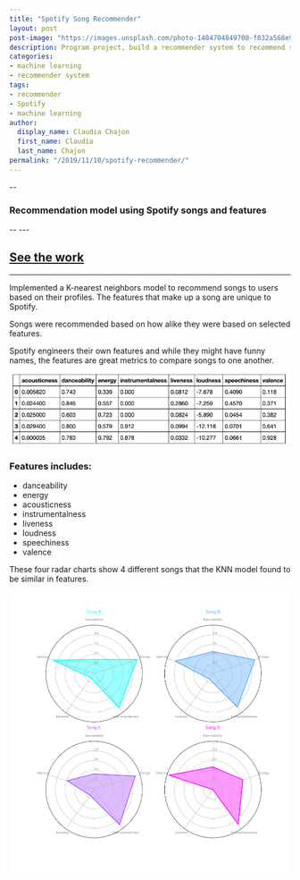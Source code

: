 ```yaml
---
title: "Spotify Song Recommender"
layout: post
post-image: "https://images.unsplash.com/photo-1484704849700-f032a568e944?ixlib=rb-1.2.1&ixid=MnwxMjA3fDB8MHxwaG90by1wYWdlfHx8fGVufDB8fHx8&auto=format&fit=crop&w=1470&q=80"
description: Program project, build a recommender system to recommend similar songs using Spotify's API.
categories: 
- machine learning
- recommender system
tags:
- recommender
- Spotify
- machine learning
author:
  display_name: Claudia Chajon
  first_name: Claudia
  last_name: Chajon
permalink: "/2019/11/10/spotify-recommender/"
---
```


--
<h3>Recommendation model using Spotify songs and features</h3>
--
---


[See the work](https://github.com/claudiasofiaC/spotify_nn)
--
---

Implemented a K-nearest neighbors model to recommend songs to users based on their profiles. The features that make up a song are unique to Spotify.

Songs were recommended based on how alike they were based on selected features.

Spotify engineers their own features and while they might have funny names, the features are great metrics to compare songs to one another.

![features](/assets/images/blog_post_images/spot_features.png)

### Features includes:
- danceability
- energy
- acousticness
- instrumentalness
- liveness
- loudness
- speechiness
- valence

These four radar charts show 4 different songs that the KNN model found to be similar in features.

![charts](/assets/images/blog_post_images/songcomparison.png)



